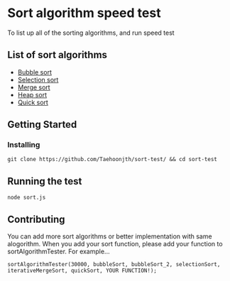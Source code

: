 # Sort algorithm speed test
To list up all of the sorting algorithms, and run speed test
## List of sort algorithms
* [Bubble sort](https://en.wikipedia.org/wiki/Bubble_sort)
* [Selection sort](https://en.wikipedia.org/wiki/Selection_sort)
* [Merge sort](https://en.wikipedia.org/wiki/Merge_sort)
* [Heap sort](https://en.wikipedia.org/wiki/Heapsort)
* [Quick sort](https://en.wikipedia.org/wiki/Quicksort)
## Getting Started
### Installing
```
git clone https://github.com/Taehoonjth/sort-test/ && cd sort-test
```
## Running the test
```
node sort.js
```
## Contributing
You can add more sort algorithms or better implementation with same alogorithm. When you add your sort function, please add your function to sortAlgorithmTester.
For example...
```
sortAlgorithmTester(30000, bubbleSort, bubbleSort_2, selectionSort, iterativeMergeSort, quickSort, YOUR FUNCTION!);
```
